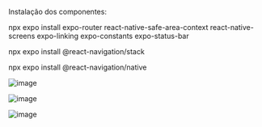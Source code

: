 Instalação dos componentes:

npx expo install expo-router react-native-safe-area-context react-native-screens expo-linking expo-constants expo-status-bar
 
npx expo install @react-navigation/stack
 
npx expo install @react-navigation/native

![image](https://github.com/user-attachments/assets/9124f3e7-fed3-460e-a4ed-f4f54fc65fbb)


![image](https://github.com/user-attachments/assets/0144403b-96df-474b-a346-477e709f3a42)

![image](https://github.com/user-attachments/assets/01614cbf-4bce-4b02-80ee-6fac3c5ef8d7)

